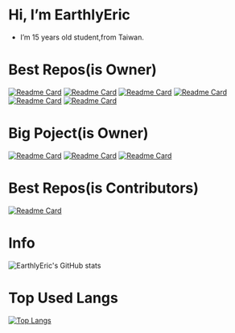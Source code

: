 # Hi, I’m EarthlyEric
-  I’m 15 years old student,from Taiwan. 
# Best Repos(is Owner)
[![Readme Card](https://github-readme-stats.vercel.app/api/pin/?username=EarthlyEric&repo=SIMPLE-CHAT&theme=tokyonight)](https://github.com/EarthlyEric/SIMPLE-CHAT)
[![Readme Card](https://github-readme-stats.vercel.app/api/pin/?username=EarthlyEric&repo=TYSH-News-WorkFlow&theme=tokyonight)](https://github.com/EarthlyEric/TYSH-News-WorkFlow)
[![Readme Card](https://github-readme-stats.vercel.app/api/pin/?username=EarthlyEric&repo=SpotifySaverGUI&theme=tokyonight)](https://github.com/EarthlyEric/SpotifySaverGUI)
[![Readme Card](https://github-readme-stats.vercel.app/api/pin/?username=EarthlyEric&repo=The-Last-Nature-s-Song&theme=tokyonight)](https://github.com/EarthlyEric/The-Last-Nature-s-Song)
[![Readme Card](https://github-readme-stats.vercel.app/api/pin/?username=EarthlyEric&repo=SuperMarioPackGUI&theme=tokyonight)](https://github.com/EarthlyEric/SuperMarioPackGUI)
[![Readme Card](https://github-readme-stats.vercel.app/api/pin/?username=EarthlyEric&repo=301-redirector&theme=tokyonight)](https://github.com/EarthlyEric/301-redirector)
# Big Poject(is Owner)
[![Readme Card](https://github-readme-stats.vercel.app/api/pin/?username=EarthlyEric&repo=Alice&theme=tokyonight)](https://github.com/EarthlyEric/Alice)
[![Readme Card](https://github-readme-stats.vercel.app/api/pin/?username=EarthlyEric&repo=Alice-RES&theme=tokyonight)](https://github.com/EarthlyEric/Alice-RES)
[![Readme Card](https://github-readme-stats.vercel.app/api/pin/?username=EarthlyEric&repo=Alice-DashBoard&theme=tokyonight)](https://github.com/EarthlyEric/Alice-DashBoard)

# Best Repos(is Contributors)
[![Readme Card](https://github-readme-stats.vercel.app/api/pin/?username=busybox11&repo=NowPlaying-for-Spotify&theme=tokyonight)](https://github.com/busybox11/NowPlaying-for-Spotify)

# Info
![EarthlyEric's GitHub stats](https://github-readme-stats.vercel.app/api?username=EarthlyEric&show_icons=true&theme=blueberry)
# Top Used Langs
[![Top Langs](https://github-readme-stats.vercel.app/api/top-langs/?username=EarthlyEric&langs_count=10&layout=compact)](https://github.com/anuraghazra/github-readme-stats)
